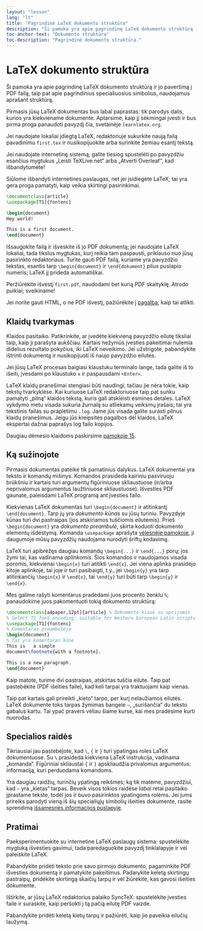 ```yaml
---
layout: "lesson"
lang: "lt"
title: "Pagrindinė LaTeX dokumento struktūra"
description: "Ši pamoka yra apie pagrindinę LaTeX dokumento struktūrą ir jo pavertimą į PDF failą, taip pat apie pagrindinius specialiuosius simbolius, naudojamus aprašant struktūrą."
toc-anchor-text: "Dokumento struktūra"
toc-description: "Pagrindinė dokumento struktūra."
---
```


# LaTeX dokumento struktūra

<span
  class="summary">Ši pamoka yra apie pagrindinę LaTeX dokumento struktūrą ir jo pavertimą į PDF failą, taip pat apie pagrindinius specialiuosius simbolius, naudojamus aprašant struktūrą.</span>

Pirmasis jūsų LaTeX dokumentas bus labai paprastas: tik parodys dalis, kurios
yra kiekviename dokumente. Aptarsime, kaip jį sėkmingai įvesti ir bus pirma
proga panaudoti pavyzdį čia, svetainėje `learnlatex.org`.

Jei naudojate lokaliai įdiegtą LaTeX, redaktoriuje sukurkite naują failą
pavadinimu `first.tex` ir nusikopijuokite arba surinkite žemiau esantį tekstą.

Jei naudojate internetinę sistemą, galite tiesiog spustelėti po pavyzdžiu
esančius mygtukus „Leisti TeXLive.net“ arba „Atverti Overleaf“, kad
išbandytumėte!

<p
  class="hint">Siūlome išbandyti internetines paslaugas, net jei įsidiegėte LaTeX; tai yra gera proga pamatyti, kaip veikia skirtingi pasirinkimai.</p>

```latex
\documentclass{article}
\usepackage[T1]{fontenc}

\begin{document}
Hey world!

This is a first document.
\end{document}
```

Išsaugokite failą ir išveskite iš jo PDF dokumentą; jei naudojate LaTeX
lokaliai, tada tikslus mygtukas, kurį reikia tam paspausti, priklauso nuo
jūsų pasirinkto redaktoriaus.  Turite gauti PDF failą, kuriame yra pavyzdžio
tekstas, esantis tarp `\begin{document}` ir `\end{dokument}` _plius_ puslapio
numeris; LaTeX jį prideda automatiškai.

Peržiūrėkite išvestį `first.pdf`, naudodami bet kurią PDF skaityklę. Atrodo
puikiai; sveikiname!

Jei norite gauti HTML, o ne PDF išvestį, pažiūrėkite į [pagalbą](./help),
kaip tai atlikti.

## Klaidų tvarkymas

Klaidos pasitaiko. Patikrinkite, ar įvedėte kiekvieną pavyzdžio eilutę
tiksliai taip, kaip ji parašyta aukščiau. Kartais nežymūs įvesties pakeitimai
nulemia didelius rezultato pokyčius, iki LaTeX neveikimo. Jei užstrigote,
pabandykite ištrinti dokumentą ir nusikopijuoti iš naujo pavyzdžio eilutes.

Jei jūsų LaTeX procesas baigiasi klaustuku terminalo lange, tada galite iš to
išeiti, įvesdami po klaustuko `x` ir paspausdami `<Enter>`.

LaTeX klaidų pranešimai stengiasi būti naudingi, tačiau jie nėra tokie, kaip
tekstų tvarkyklėse. Kai kuriuose LaTeX redaktoriuose taip pat sunku pamatyti
„pilną“ klaidos tekstą, kuris gali atskleisti esmines detales. LaTeX vykdymo
metu visada sukuria žurnalą su atliekamų veiksmų įrašais; tai yra tekstinis
failas su praplėtimu `.log`.  Jame jūs visada galite surasti pilnus klaidų
pranešimus. Jeigu jūs kreipsitės pagalbos dėl klaidos, LaTeX ekspertai dažnai
paprašys log failo kopijos.

<p
  class="hint">Daugiau dėmesio klaidoms paskirsime <a href="./lesson-15">pamokoje 15</a>.</p>

## Ką sužinojote

Pirmasis dokumentas pateikė tik pamatinius dalykus.
LaTeX dokumentai yra teksto ir komandų mišinys.
Komandos prasideda kairiniu pasviruoju brūkšniu 
ir kartais turi argumentų figūriniuose skliaustuose 
(ir/arba neprivalomus argumentus laužtiniuose skliaustuose).
Išvesties PDF gaunate, paleisdami LaTeX programą ant įvesties failo.

Kiekvienas LaTeX dokumentas turi `\begin{document}` ir atitinkantį `\end{document}`.
Tarp jų yra *dokumento kūnas* su jūsų turiniu.
Pavyzdyje kūnas turi dvi pastraipas (jos atskiriamos tuščiomis eilutėmis). 
Prieš `\begin{document}` yra *dokumento preambulė*, 
skirta koduoti dokumento elementų išdėstymą. 
Komanda `\usepackage` aprašyta [vėlesnėje pamokoje](lesson-06), 
ji daugumoje mūsų pavyzdžių naudojama nurodyti šriftų kodavimą.

LaTeX turi apibrėžęs daugiau komandų `\begin{...}` ir `\end{...}` porų; 
jos žymi tai, kas vadinama *aplinkomis*. Šios komandos ir naudojamos visada
poromis, kiekvienai `\begin{x}` turi atitikti `\end{x}`. 
Jei viena aplinka prasidėjo kitoje aplinkoje, tai joje ir turi pasibaigti,
 t.y., jei `\begin{y}` yra tarp atitinkančių `\begin{x}` ir `\end{x}`, 
tai `\end{y}` turi būti tarp `\begin{y}` ir `\end{x}`.

Mes galime rašyti komentarus pradėdami juos procento ženklu `%`; panaudokime
juos pakomentuoti tokią dokumento struktūrą:

```latex
\documentclass[a4paper,12pt]{article} % Dokumento klasė su opcijomis
% Select T1 font encoding: suitable for Western European Latin scripts
\usepackage[T1]{fontenc}
% Komentaras preambulėje
\begin{document}
% Tai yra komentaras kūne
This is   a simple
document\footnote{with a footnote}.

This is a new paragraph.
\end{document}
```

Kaip matote, turime dvi pastraipas, atskirtas tuščia eilute. Taip pat
pastebėkite (PDF išeities faile), kad keli tarpai yra traktuojami kaip
vienas.

Taip pat kartais gali prireikti „kieto“ tarpo, per kurį nelaužiamos
eilutės. LaTeX dokumente toks tarpas žymimas bangele `~`, „surišančia“ du
teksto gabalus kartu. Tai ypač pravers vėliau šiame kurse, kai mes pradėsime
kurti nuorodas.

## Specialios raidės

Tikriausiai jau pastebėjote, kad ``\``, `{` ir `}` turi ypatingas roles LaTeX
dokumentuose. Su ``\`` prasideda kiekviena LaTeX instrukcija, vadinama
„komanda“. Figūriniai skliaustai `{` ir `}` apskliaudžia privalomus
argumentus: informaciją, kuri perduodama komandoms.

Yra daugiau raidžių, turinčių ypatingą reikšmes; ką tik matėme, pavyzdžiui,
kad `~` yra „kietas“ tarpas. Beveik visos tokios raidėse _labai_ retai
pasitaiko įprastame tekste, todėl jos ir buvo pasirinktos ypatingoms
rolėms. Jei jums prireiks parodyti vieną iš šių specialiųjų simbolių išeities
dokumente, rasite sprendimą [išsamesnės informacijos puslapyje](more-03).

## Pratimai

Paeksperimentuokite su internetine LaTeX paslaugų sistema: spustelėkite
mygtuką išvesties gavimui, tada paredaguokite pavyzdį tinklalapyje ir vėl
paleiskite LaTeX. 

Pabandykite pridėti teksto prie savo pirmojo dokumento, pagaminkite PDF
išvesties dokumentą ir pamatykite pakeitimus. Padarykite keletą skirtingų
pastraipų, pridėkite skirtingą skaičių tarpų ir vėl žiūrėkite, kas gavosi
išeities dokumente.

Ištirkite, ar jūsų LaTeX redaktorius palaiko SyncTeX: spustelėkite įvesties
faile ir suraskite, kaip peršokti į tą pačią eilutę PDF vaizde. 

Pabandykite pridėti keletą kietų tarpų ir pažiūrėti, kaip jie paveikia
eilučių laužymą.
